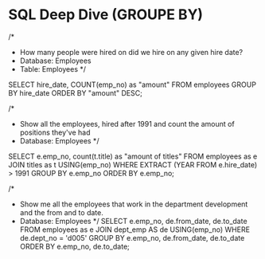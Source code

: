# SQL Deep Dive (GROUPE BY) 
 
/*
*  How many people were hired on did we hire on any given hire date?
*  Database: Employees
*  Table: Employees
*/

SELECT hire_date, COUNT(emp_no) as "amount"
FROM employees
GROUP BY hire_date
ORDER BY "amount" DESC;

/*
*  Show  all the employees, hired after 1991 and count the amount of positions they've had
*  Database: Employees
*/

SELECT e.emp_no, count(t.title) as "amount of titles"
FROM employees as e
JOIN titles as t USING(emp_no)
WHERE EXTRACT (YEAR FROM e.hire_date) > 1991
GROUP BY e.emp_no
ORDER BY e.emp_no;

/*
*  Show me all the employees that work in the department development and the from and to date.
*  Database: Employees
*/
SELECT e.emp_no, de.from_date, de.to_date
FROM employees as e
JOIN dept_emp AS de USING(emp_no)
WHERE de.dept_no = 'd005'
GROUP BY e.emp_no, de.from_date, de.to_date
ORDER BY e.emp_no, de.to_date;

